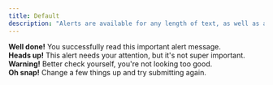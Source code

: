 ```yaml
---
title: Default
description: "Alerts are available for any length of text, as well as an optional dismiss button. For proper styling, use one of the four required contextual classes (e.g., .alert-success)."
---
```

<div class="alert alert-success" role="alert">
  <strong>Well done!</strong> You successfully read this important alert message.
</div>

<div class="alert alert-info" role="alert">
  <strong>Heads up!</strong> This alert needs your attention, but it's not super important.
</div>

<div class="alert alert-warning" role="alert">
  <strong>Warning!</strong> Better check yourself, you're not looking too good.
</div>

<div class="alert alert-danger" role="alert">
  <strong>Oh snap!</strong> Change a few things up and try submitting again.
</div>

